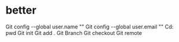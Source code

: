 # better
Git config --global user.name ""
Git config --global user.email ""
Cd:\
pwd
Git init
Git add .
Git Branch
Git checkout
Git remote
